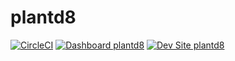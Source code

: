 # plantd8

[![CircleCI](https://circleci.com/gh/jdelon02/plantd8.svg?style=shield)](https://circleci.com/gh/jdelon02/plantd8)
[![Dashboard plantd8](https://img.shields.io/badge/dashboard-plantd8-yellow.svg)](https://dashboard.pantheon.io/sites/3d3bf61c-b78f-4e66-91ae-d562622b6c8b#dev/code)
[![Dev Site plantd8](https://img.shields.io/badge/site-plantd8-blue.svg)](http://dev-plantd8.pantheonsite.io/)